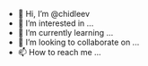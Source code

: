 - 👋 Hi, I’m @chidleev
- 👀 I’m interested in ...
- 🌱 I’m currently learning ...
- 💞️ I’m looking to collaborate on ...
- 📫 How to reach me ...

<!---
chidleev/chidleev is a ✨ special ✨ repository because its `README.md` (this file) appears on your GitHub profile.
You can click the Preview link to take a look at your changes.
--->
